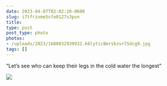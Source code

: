 ```yaml
---
date: 2023-04-07T02:02:20-0600
slug: i7tfrzxme5sfo0127s3pvn
title: 
type: post
post_type: photo
photos:
- /uploads/2023/1680832939932.k6lytic8mrskzvrl5dcg9.jpg
tags: []
---
```

“Let’s see who can keep their legs in the cold water the longest”


![](/uploads/2023/1680832939932.k6lytic8mrskzvrl5dcg9.jpg)


